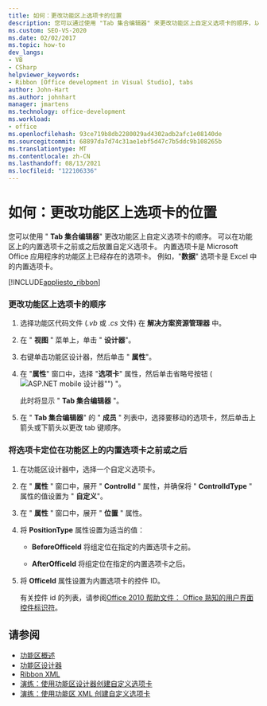 ```yaml
---
title: 如何：更改功能区上选项卡的位置
description: 您可以通过使用 "Tab 集合编辑器" 来更改功能区上自定义选项卡的顺序，以及在功能区上或内置选项卡的前后定位自定义选项卡的顺序。
ms.custom: SEO-VS-2020
ms.date: 02/02/2017
ms.topic: how-to
dev_langs:
- VB
- CSharp
helpviewer_keywords:
- Ribbon [Office development in Visual Studio], tabs
author: John-Hart
ms.author: johnhart
manager: jmartens
ms.technology: office-development
ms.workload:
- office
ms.openlocfilehash: 93ce719b8db2280029ad4302adb2afc1e08140de
ms.sourcegitcommit: 68897da7d74c31ae1ebf5d47c7b5ddc9b108265b
ms.translationtype: MT
ms.contentlocale: zh-CN
ms.lasthandoff: 08/13/2021
ms.locfileid: "122106336"
---
```

# <a name="how-to-change-the-position-of-a-tab-on-the-ribbon"></a>如何：更改功能区上选项卡的位置
  您可以使用 " **Tab 集合编辑器**" 更改功能区上自定义选项卡的顺序。 可以在功能区上的内置选项卡之前或之后放置自定义选项卡。 内置选项卡是 Microsoft Office 应用程序的功能区上已经存在的选项卡。 例如，"**数据**" 选项卡是 Excel 中的内置选项卡。

 [!INCLUDE[appliesto_ribbon](../vsto/includes/appliesto-ribbon-md.md)]

### <a name="to-change-the-order-of-tabs-on-the-ribbon"></a>更改功能区上选项卡的顺序

1. 选择功能区代码文件 (*.vb* 或 *.cs* 文件) 在 **解决方案资源管理器** 中。

2. 在 " **视图** " 菜单上，单击 " **设计器**"。

3. 右键单击功能区设计器，然后单击 " **属性**"。

4. 在 "**属性**" 窗口中，选择 "**选项卡**" 属性，然后单击省略号按钮 (![ASP.NET mobile 设计器](../sharepoint/media/mwellipsis.gif "ASP.NET 移动设计器中的省略号")"") "。

     此时将显示 " **Tab 集合编辑器** "。

5. 在 " **Tab 集合编辑器**" 的 " **成员** " 列表中，选择要移动的选项卡，然后单击上箭头或下箭头以更改 tab 键顺序。

### <a name="to-position-a-tab-before-or-after-a-built-in-tab-on-the-ribbon"></a>将选项卡定位在功能区上的内置选项卡之前或之后

1. 在功能区设计器中，选择一个自定义选项卡。

2. 在 " **属性** " 窗口中，展开 " **ControlId** " 属性，并确保将 " **ControlIdType** " 属性的值设置为 " **自定义**"。

3. 在 " **属性** " 窗口中，展开 " **位置** " 属性。

4. 将 **PositionType** 属性设置为适当的值：

    - **BeforeOfficeId** 将组定位在指定的内置选项卡之前。

    - **AfterOfficeId** 将组定位在指定的内置选项卡之后。

5. 将 **OfficeId** 属性设置为内置选项卡的控件 ID。

     有关控件 id 的列表，请参阅[Office 2010 帮助文件： Office 熟知的用户界面控件标识符](https://www.microsoft.com/download/details.aspx?id=6627)。

## <a name="see-also"></a>请参阅
- [功能区概述](../vsto/ribbon-overview.md)
- [功能区设计器](../vsto/ribbon-designer.md)
- [Ribbon XML](../vsto/ribbon-xml.md)
- [演练：使用功能区设计器创建自定义选项卡](../vsto/walkthrough-creating-a-custom-tab-by-using-the-ribbon-designer.md)
- [演练：使用功能区 XML 创建自定义选项卡](../vsto/walkthrough-creating-a-custom-tab-by-using-ribbon-xml.md)
